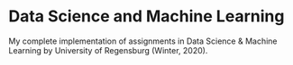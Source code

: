 # Data Science and Machine Learning
My complete implementation of assignments in Data Science & Machine Learning by University of Regensburg (Winter, 2020).

